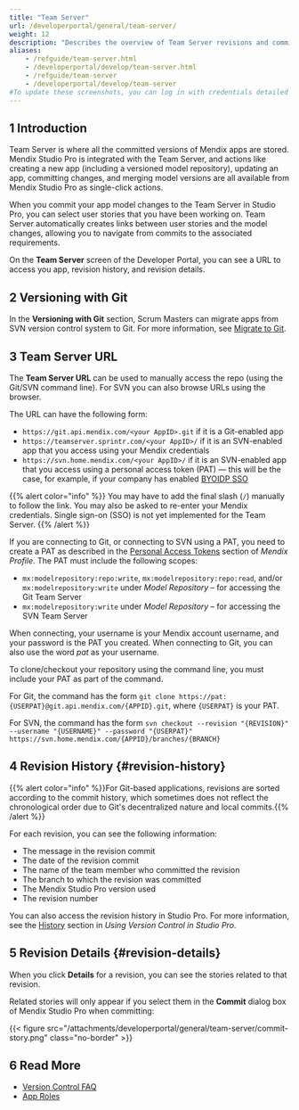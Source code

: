 ```yaml
---
title: "Team Server"
url: /developerportal/general/team-server/
weight: 12
description: "Describes the overview of Team Server revisions and commits."
aliases:
    - /refguide/team-server.html
    - /developerportal/develop/team-server.html
    - /refguide/team-server
    - /developerportal/develop/team-server
#To update these screenshots, you can log in with credentials detailed in How to Update Screenshots Using Team Apps.
---
```


## 1 Introduction

Team Server is where all the committed versions of Mendix apps are stored. Mendix Studio Pro is integrated with the Team Server, and actions like creating a new app (including a versioned model repository), updating an app, committing changes, and merging model versions are all available from Mendix Studio Pro as single-click actions.

When you commit your app model changes to the Team Server in Studio Pro, you can select user stories that you have been working on. Team Server automatically creates links between user stories and the model changes, allowing you to navigate from commits to the associated requirements. 

On the **Team Server** screen of the Developer Portal, you can see a URL to access you app, revision history, and revision details.

## 2 Versioning with Git

In the **Versioning with Git** section, Scrum Masters can migrate apps from SVN version control system to Git. For more information, see [Migrate to Git](/developerportal/general/migrate-to-git/). 

## 3 Team Server URL

The **Team Server URL** can be used to manually access the repo (using the Git/SVN command line). For SVN you can also browse URLs using the browser. 

The URL can have the following form:

* `https://git.api.mendix.com/<your AppID>.git` if it is a Git-enabled app
* `https://teamserver.sprintr.com/<your AppID>/` if it is an SVN-enabled app that you access using your Mendix credentials
* `https://svn.home.mendix.com/<your AppID>/` if it is an SVN-enabled app that you access using a personal access token (PAT) — this will be the case, for example, if your company has enabled [BYOIDP SSO](/control-center/security/set-up-sso-byoidp/)

{{% alert color="info" %}}
You may have to add the final slash (`/`) manually to follow the link. You may also be asked to re-enter your Mendix credentials. Single sign-on (SSO) is not yet implemented for the Team Server. 
{{% /alert %}}

If you are connecting to Git, or connecting to SVN using a PAT, you need to create a PAT as described in the [Personal Access Tokens](/community-tools/mendix-profile/user-settings/#pat) section of *Mendix Profile*. The PAT must include the following scopes:

* `mx:modelrepository:repo:write`, `mx:modelrepository:repo:read`, and/or `mx:modelrepository:write` under *Model Repository* – for accessing the Git Team Server
* `mx:modelrepository:write` under *Model Repository* – for accessing the SVN Team Server

When connecting, your username is your Mendix account username, and your password is the PAT you created. When connecting to Git, you can also use the word *pat* as your username.

To clone/checkout your repository using the command line, you must include your PAT as part of the command.

For Git, the command has the form `git clone https://pat:{USERPAT}@git.api.mendix.com/{APPID}.git`, where `{USERPAT}` is your PAT.

For SVN, the command has the form `svn checkout --revision "{REVISION}" --username "{USERNAME}" --password "{USERPAT}" https://svn.home.mendix.com/{APPID}/branches/{BRANCH}`

## 4 Revision History {#revision-history}

{{% alert color="info" %}}For Git-based applications, revisions are sorted according to the commit history, which sometimes does not reflect the chronological order due to Git's decentralized nature and local commits.{{% /alert %}}

For each revision, you can see the following information:

* The message in the revision commit
* The date of the revision commit
* The name of the team member who committed the revision
* The branch to which the revision was committed
* The Mendix Studio Pro version used
* The revision number

You can also access the revision history in Studio Pro. For more information, see the [History](/refguide/using-version-control-in-studio-pro/#history) section in *Using Version Control in Studio Pro*.

## 5 Revision Details {#revision-details}

When you click **Details** for a revision, you can see the stories related to that revision.

Related stories will only appear if you select them in the **Commit** dialog box of Mendix Studio Pro when committing:

{{< figure src="/attachments/developerportal/general/team-server/commit-story.png" class="no-border" >}}

## 6 Read More

* [Version Control FAQ](/refguide/version-control-faq/)
* [App Roles](/developerportal/general/app-roles/)
